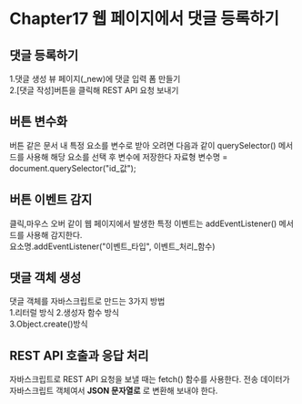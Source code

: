 # Chapter17 웹 페이지에서 댓글 등록하기

## 댓글 등록하기
1.댓글 생성 뷰 페이지(_new)에 댓글 입력 폼 만들기  
2.[댓글 작성]버튼을 클릭해 REST API 요청 보내기  

## 버튼 변수화
버튼 같은 문서 내 특정 요소를 변수로 받아 오려면 다음과 같이 querySelector() 메서드를 사용해 해당 요소를 선택 후 변수에 저장한다
자료형 변수명 = document.querySelector("id_값");  

## 버튼 이벤트 감지
클릭,마우스 오버 같이 웹 페이지에서 발생한 특정 이벤트는 addEventListener() 메서드를 사용해 감지한다.  
요소명.addEventListener("이벤트_타입", 이벤트_처리_함수)  

## 댓글 객체 생성
댓글 객체를 자바스크립트로 만드는 3가지 방법  
1.리터럴 방식
2.생성자 함수 방식  
3.Object.create()방식  

## REST API 호출과 응답 처리
자바스크립트로 REST API 요청을 보낼 때는 fetch() 함수를 사용한다. 전송 데이터가 자바스크립트 객체여서 **JSON 문자열로** 로 변환해 보내야 한다.
